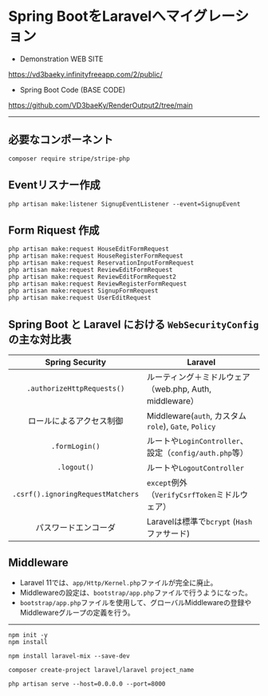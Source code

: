 # Spring BootをLaravelへマイグレーション
* Demonstration WEB SITE

https://vd3baeky.infinityfreeapp.com/2/public/

* Spring Boot Code (BASE CODE)

https://github.com/VD3baeKy/RenderOutput2/tree/main
 


---
## 必要なコンポーネント
```
composer require stripe/stripe-php
```

## Eventリスナー作成
```
php artisan make:listener SignupEventListener --event=SignupEvent
```
## Form Riquest 作成
```
php artisan make:request HouseEditFormRequest
php artisan make:request HouseRegisterFormRequest
php artisan make:request ReservationInputFormRequest
php artisan make:request ReviewEditFormRequest
php artisan make:request ReviewEditFormRequest2
php artisan make:request ReviewRegisterFormRequest
php artisan make:request SignupFormRequest
php artisan make:request UserEditRequest
```

## Spring Boot と Laravel における ```WebSecurityConfig``` の主な対比表
|Spring Security|Laravel|
|:---:|---|
|```.authorizeHttpRequests()```|ルーティング＋ミドルウェア（web.php, Auth, middleware）
|ロールによるアクセス制御|Middleware(```auth```, カスタム```role```), ```Gate```, ```Policy```|
|```.formLogin()```|ルートや```LoginController```、設定（```config/auth.php```等）|
|```.logout()```|ルートや```LogoutController```|
|```.csrf().ignoringRequestMatchers```|```except```例外（```VerifyCsrfToken```ミドルウェア）|
|パスワードエンコーダ|Laravelは標準で```bcrypt``` (```Hash```ファサード)| 

## Middleware
* Laravel 11では、```app/Http/Kernel.php```ファイルが完全に廃止。
* Middlewareの設定は、```bootstrap/app.php```ファイルで行うようになった。
* ```bootstrap/app.php```ファイルを使用して、グローバルMiddlewareの登録やMiddlewareグループの定義を行う。
---

```
npm init -y
npm install

npm install laravel-mix --save-dev

composer create-project laravel/laravel project_name

php artisan serve --host=0.0.0.0 --port=8000

```
